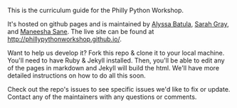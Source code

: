 This is the curriculum guide for the Philly Python Workshop.

It's hosted on github pages and is maintained by [Alyssa Batula](https://github.com/abatula), [Sarah Gray](https://github.com/sarahelizgray), and [Maneesha Sane](https://github.com/maneesha).  The live site can be found at http://phillypythonworkshop.github.io/.

Want to help us develop it?  Fork this repo & clone it to your local machine.  You'll need to have Ruby & Jekyll installed. Then, you'll be able to edit any of the pages in markdown and Jekyll will build the html.  We'll have more detailed instructions on how to do all this soon.

Check out the repo's issues to see specific issues we'd like to fix or update.  Contact any of the maintainers with any questions or comments.





